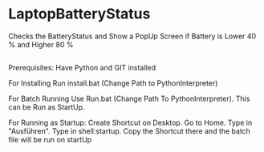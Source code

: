 # LaptopBatteryStatus
Checks the BatteryStatus and Show a PopUp Screen if Battery is Lower 40 % and Higher 80 %

##
Prerequisites:
Have Python and GIT installed

For Installing Run install.bat (Change Path to PythonInterpreter)


For Batch Running Use Run.bat (Change Path To PythonInterpreter). This can be Run as StartUp.

For Running as Startup:
Create Shortcut on Desktop.
Go to Home. Type in "Ausführen". Type in shell:startup.
Copy the Shortcut there and the batch file will be run on startUp


